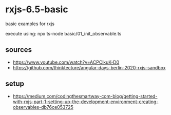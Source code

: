 # rxjs-6.5-basic
basic examples for rxjs

execute using:  npx ts-node basic/01_init_observable.ts


## sources
* https://www.youtube.com/watch?v=ACPClkuK-D0
* https://github.com/thinktecture/angular-days-berlin-2020-rxjs-sandbox

## setup
* https://medium.com/codingthesmartway-com-blog/getting-started-with-rxjs-part-1-setting-up-the-development-environment-creating-observables-db76ce053725
